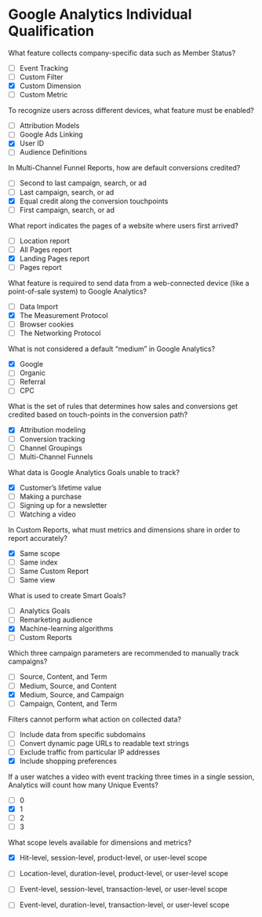 # Google Analytics Individual Qualification


What feature collects company-specific data such as Member Status?

- [ ] Event Tracking
- [ ] Custom Filter
- [x] Custom Dimension
- [ ] Custom Metric

To recognize users across different devices, what feature must be enabled?

- [ ] Attribution Models
- [ ] Google Ads Linking
- [x] User ID
- [ ] Audience Definitions

In Multi-Channel Funnel Reports, how are default conversions credited?

- [ ] Second to last campaign, search, or ad
- [ ] Last campaign, search, or ad
- [x] Equal credit along the conversion touchpoints
- [ ] First campaign, search, or ad

What report indicates the pages of a website where users first arrived?

- [ ] Location report
- [ ] All Pages report
- [x] Landing Pages report
- [ ] Pages report

What feature is required to send data from a web-connected device (like a point-of-sale system) to Google Analytics?

- [ ] Data Import
- [x] The Measurement Protocol
- [ ] Browser cookies
- [ ] The Networking Protocol

What is not considered a default “medium” in Google Analytics?

- [x] Google
- [ ] Organic
- [ ] Referral
- [ ] CPC

What is the set of rules that determines how sales and conversions get credited based on touch-points in the conversion path?

- [x] Attribution modeling
- [ ] Conversion tracking
- [ ] Channel Groupings
- [ ] Multi-Channel Funnels

What data is Google Analytics Goals unable to track?

- [x] Customer’s lifetime value
- [ ] Making a purchase
- [ ] Signing up for a newsletter
- [ ] Watching a video

In Custom Reports, what must metrics and dimensions share in order to report accurately?

- [x] Same scope
- [ ] Same index
- [ ] Same Custom Report
- [ ] Same view

What is used to create Smart Goals?

- [ ] Analytics Goals
- [ ] Remarketing audience
- [x] Machine-learning algorithms
- [ ] Custom Reports

Which three campaign parameters are recommended to manually track campaigns?

- [ ] Source, Content, and Term
- [ ] Medium, Source, and Content
- [x] Medium, Source, and Campaign
- [ ] Campaign, Content, and Term
 
 Filters cannot perform what action on collected data?

- [ ] Include data from specific subdomains
- [ ] Convert dynamic page URLs to readable text strings
- [ ] Exclude traffic from particular IP addresses
- [x] Include shopping preferences

If a user watches a video with event tracking three times in a single session, Analytics will count how many Unique Events?

- [ ] 0
- [x] 1
- [ ] 2
- [ ] 3

What scope levels available for dimensions and metrics?

- [x] Hit-level, session-level, product-level, or user-level scope
- [ ] Location-level, duration-level, product-level, or user-level scope
- [ ] Event-level, session-level, transaction-level, or user-level scope
- [ ] Event-level, duration-level, transaction-level, or user-level scope
 
 
